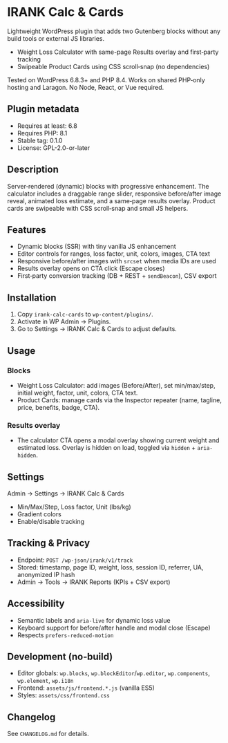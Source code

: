 # IRANK Calc & Cards

Lightweight WordPress plugin that adds two Gutenberg blocks without any build tools or external JS libraries.

- Weight Loss Calculator with same-page Results overlay and first‑party tracking
- Swipeable Product Cards using CSS scroll‑snap (no dependencies)

Tested on WordPress 6.8.3+ and PHP 8.4. Works on shared PHP‑only hosting and Laragon. No Node, React, or Vue required.

## Plugin metadata
- Requires at least: 6.8
- Requires PHP: 8.1
- Stable tag: 0.1.0
- License: GPL-2.0-or-later

## Description
Server‑rendered (dynamic) blocks with progressive enhancement. The calculator includes a draggable range slider, responsive before/after image reveal, animated loss estimate, and a same‑page results overlay. Product cards are swipeable with CSS scroll‑snap and small JS helpers.

## Features
- Dynamic blocks (SSR) with tiny vanilla JS enhancement
- Editor controls for ranges, loss factor, unit, colors, images, CTA text
- Responsive before/after images with `srcset` when media IDs are used
- Results overlay opens on CTA click (Escape closes)
- First‑party conversion tracking (DB + REST + `sendBeacon`), CSV export

## Installation
1. Copy `irank-calc-cards` to `wp-content/plugins/`.
2. Activate in WP Admin → Plugins.
3. Go to Settings → IRANK Calc & Cards to adjust defaults.

## Usage
### Blocks
- Weight Loss Calculator: add images (Before/After), set min/max/step, initial weight, factor, unit, colors, CTA text.
- Product Cards: manage cards via the Inspector repeater (name, tagline, price, benefits, badge, CTA).

### Results overlay
- The calculator CTA opens a modal overlay showing current weight and estimated loss. Overlay is hidden on load, toggled via `hidden` + `aria-hidden`.

## Settings
Admin → Settings → IRANK Calc & Cards
- Min/Max/Step, Loss factor, Unit (lbs/kg)
- Gradient colors
- Enable/disable tracking

## Tracking & Privacy
- Endpoint: `POST /wp-json/irank/v1/track`
- Stored: timestamp, page ID, weight, loss, session ID, referrer, UA, anonymized IP hash
- Admin → Tools → IRANK Reports (KPIs + CSV export)

## Accessibility
- Semantic labels and `aria-live` for dynamic loss value
- Keyboard support for before/after handle and modal close (Escape)
- Respects `prefers-reduced-motion`

## Development (no‑build)
- Editor globals: `wp.blocks`, `wp.blockEditor`/`wp.editor`, `wp.components`, `wp.element`, `wp.i18n`
- Frontend: `assets/js/frontend.*.js` (vanilla ES5)
- Styles: `assets/css/frontend.css`

## Changelog
See `CHANGELOG.md` for details.
